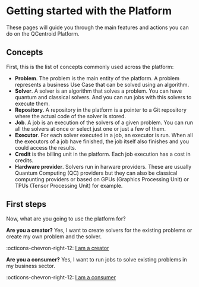 # Getting started with the Platform

These pages will guide you through the main features and actions you can do on the QCentroid Platform.

## Concepts

First, this is the list of concepts commonly used across the platform:

- **Problem**. The problem is the main entity of the platform. A problem represents a business Use Case that can be solved using an algorithm.
- **Solver**. A solver is an algorithm that solves a problem. You can have quantum and classical solvers. And you can run jobs with this solvers to execute them.
- **Repository**. A repository in the platform is a pointer to a Git repository where the actual code of the solver is stored.
- **Job**. A job is an execution of the solvers of a given problem. You can run all the solvers at once or select just one or just a few of them.
- **Executor**. For each solver executed in a job, an executor is run. When all the executors of a job have finished, the job itself also finishes and you could access the results.
- **Credit** is the billing unit in the platform. Each job execution has a cost in credits.
- **Hardware provider**. Solvers run in harware providers. These are usually Quantum Computing (QC) providers but they can also be classical compunting providers or based on GPUs (Graphics Processing Unit) or TPUs (Tensor Processing Unit) for example.


## First steps

Now, what are you going to use the platform for?

**Are you a creator?** Yes, I want to create solvers for the existing problems or create my own problem and the solver.

:octicons-chevron-right-12: [I am a creator](getting-started-creators.md)

**Are you a consumer?** Yes, I want to run jobs to solve existing problems in my business sector.

:octicons-chevron-right-12: [I am a consumer](getting-started-consumers.md)


